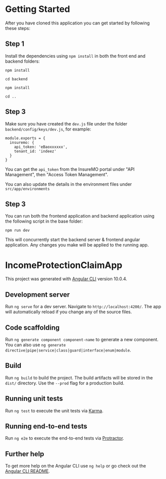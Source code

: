 # Getting Started

After you have cloned this application you can get started by following these steps:


## Step 1

Install the dependencies using `npm install` in both the front end and backend folders:

`npm install`

`cd backend`

`npm install`

`cd ..`

## Step 3

Make sure you have created the `dev.js` file under the folder `backend/config/keys/dev.js`, for example:

```
module.exports = {
  insuremo: {
    api_token: 'eBaoxxxxxx',
    tenant_id: 'indeez'
  }
}
```

You can get the `api_token` from the InsureMO portal under "API Management", then "Access Token Management".

You can also update the details in the environment files under `src/app/environments`

## Step 3

You can run both the frontend application and backend application using the following script in the base folder:

`npm run dev`

This will concurrently start the backend server & frontend angular application. Any changes you make will be applied to the running app.


# IncomeProtectionClaimApp

This project was generated with [Angular CLI](https://github.com/angular/angular-cli) version 10.0.4.

## Development server

Run `ng serve` for a dev server. Navigate to `http://localhost:4200/`. The app will automatically reload if you change any of the source files.

## Code scaffolding

Run `ng generate component component-name` to generate a new component. You can also use `ng generate directive|pipe|service|class|guard|interface|enum|module`.

## Build

Run `ng build` to build the project. The build artifacts will be stored in the `dist/` directory. Use the `--prod` flag for a production build.

## Running unit tests

Run `ng test` to execute the unit tests via [Karma](https://karma-runner.github.io).

## Running end-to-end tests

Run `ng e2e` to execute the end-to-end tests via [Protractor](http://www.protractortest.org/).

## Further help

To get more help on the Angular CLI use `ng help` or go check out the [Angular CLI README](https://github.com/angular/angular-cli/blob/master/README.md).
